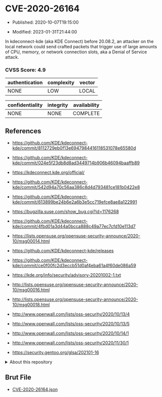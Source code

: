 # CVE-2020-26164

- Published: 2020-10-07T19:15:00

- Modified: 2023-01-31T21:44:00

In kdeconnect-kde (aka KDE Connect) before 20.08.2, an attacker on the local network could send crafted packets that trigger use of large amounts of CPU, memory, or network connection slots, aka a Denial of Service attack.

### CVSS Score: **4.9**

| authentication | complexity | vector |
| --- | --- | --- |
| NONE | LOW | LOCAL |

| confidentiality | integrity | availability |
| --- | --- | --- |
| NONE | NONE | COMPLETE |

## References

* https://github.com/KDE/kdeconnect-kde/commit/8112729eb0f13e6947984416118531078e65580d

* https://github.com/KDE/kdeconnect-kde/commit/024e5f23db8d8ad3449714b906b46094baaffb89

* https://kdeconnect.kde.org/official/

* https://github.com/KDE/kdeconnect-kde/commit/542d94a70c56aa386c8d4d793481ce181b0422e8

* https://github.com/KDE/kdeconnect-kde/commit/613899be24b6e2a6b3e5cc719efce8ae8a122991

* https://bugzilla.suse.com/show_bug.cgi?id=1176268

* https://github.com/KDE/kdeconnect-kde/commit/4fbd01a3d44a0bcca888c49a77ec7cfd10e113d7

* https://lists.opensuse.org/opensuse-security-announce/2020-10/msg00014.html

* https://github.com/KDE/kdeconnect-kde/releases

* https://github.com/KDE/kdeconnect-kde/commit/ce0f00fc2d3eccb51d0af4eba61a4f60de086a59

* https://kde.org/info/security/advisory-20201002-1.txt

* http://lists.opensuse.org/opensuse-security-announce/2020-10/msg00016.html

* http://lists.opensuse.org/opensuse-security-announce/2020-10/msg00018.html

* http://www.openwall.com/lists/oss-security/2020/10/13/4

* http://www.openwall.com/lists/oss-security/2020/10/13/5

* http://www.openwall.com/lists/oss-security/2020/10/14/1

* http://www.openwall.com/lists/oss-security/2020/11/30/1

* https://security.gentoo.org/glsa/202101-16

<details>
<summary>About this repository</summary> 

  This repository is part of the project [Live Hack CVE](https://github.com/Live-Hack-CVE). Main website can be found [www.live-hack.org](https://www.live-hack.org) 
  
  Made by [Sn0wAlice](https://github.com/Sn0wAlice) for the people that care about security and need to have a feed of the latest CVEs. Hope you enjoy it, don't forget to star the repo and follow me on [Twitter](https://twitter.com/Sn0wAlice) and [Github](https://github.com/Sn0wAlice). And that is my [personnal website](https://www.alice-snow.me/)

  - [Home Page](https://github.com/Live-Hack-CVE)
  - [Framework](https://github.com/Live-Hack-CVE/cve-framework)
  - [CVE database](https://github.com/Live-Hack-CVE/full_database)
  - [Changelog](https://github.com/Live-Hack-CVE/Changelog)
</details>

## Brut File

* [CVE-2020-26164.json](https://raw.githubusercontent.com/Live-Hack-CVE/full_database/main/cves/2020/CVE-2020-26164.json)


